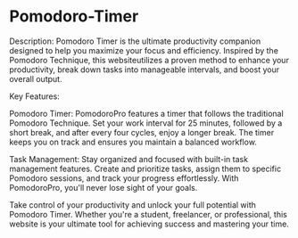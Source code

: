 # Pomodoro-Timer
Description:
Pomodoro Timer is the ultimate productivity companion designed to help you maximize your focus and efficiency. Inspired by the Pomodoro Technique, this websiteutilizes a proven method to enhance your productivity, break down tasks into manageable intervals, and boost your overall output.

Key Features:

Pomodoro Timer: PomodoroPro features a timer that follows the traditional Pomodoro Technique. Set your work interval for 25 minutes, followed by a short break, and after every four cycles, enjoy a longer break. The timer keeps you on track and ensures you maintain a balanced workflow.

Task Management: Stay organized and focused with built-in task management features. Create and prioritize tasks, assign them to specific Pomodoro sessions, and track your progress effortlessly. With PomodoroPro, you'll never lose sight of your goals.

Take control of your productivity and unlock your full potential with Pomodoro Timer. Whether you're a student, freelancer, or professional, this website is your ultimate tool for achieving success and mastering your time. 


